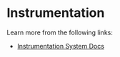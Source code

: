 # Instrumentation



Learn more from the following links:

- [Instrumentation System Docs](http://eolss.net/Sample-Chapters/C05/E6-39A-04-08.pdf)